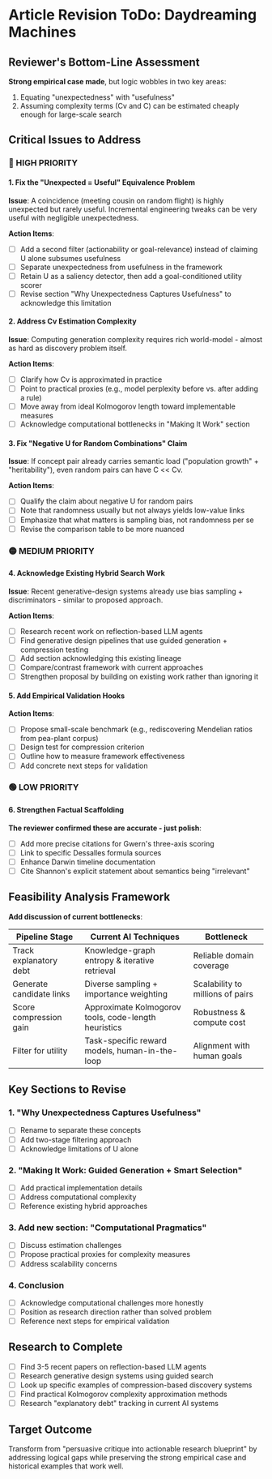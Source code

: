 # Article Revision ToDo: Daydreaming Machines

## Reviewer's Bottom-Line Assessment
**Strong empirical case made**, but logic wobbles in two key areas:
1. Equating "unexpectedness" with "usefulness" 
2. Assuming complexity terms (Cv and C) can be estimated cheaply enough for large-scale search

## Critical Issues to Address

### 🔴 HIGH PRIORITY

#### 1. Fix the "Unexpected = Useful" Equivalence Problem
**Issue**: A coincidence (meeting cousin on random flight) is highly unexpected but rarely useful. Incremental engineering tweaks can be very useful with negligible unexpectedness.

**Action Items**:
- [ ] Add a second filter (actionability or goal-relevance) instead of claiming U alone subsumes usefulness
- [ ] Separate unexpectedness from usefulness in the framework
- [ ] Retain U as a saliency detector, then add a goal-conditioned utility scorer
- [ ] Revise section "Why Unexpectedness Captures Usefulness" to acknowledge this limitation

#### 2. Address Cv Estimation Complexity
**Issue**: Computing generation complexity requires rich world-model - almost as hard as discovery problem itself.

**Action Items**:
- [ ] Clarify how Cv is approximated in practice
- [ ] Point to practical proxies (e.g., model perplexity before vs. after adding a rule)
- [ ] Move away from ideal Kolmogorov length toward implementable measures
- [ ] Acknowledge computational bottlenecks in "Making It Work" section

#### 3. Fix "Negative U for Random Combinations" Claim
**Issue**: If concept pair already carries semantic load ("population growth" + "heritability"), even random pairs can have C << Cv.

**Action Items**:
- [ ] Qualify the claim about negative U for random pairs
- [ ] Note that randomness usually but not always yields low-value links
- [ ] Emphasize that what matters is sampling bias, not randomness per se
- [ ] Revise the comparison table to be more nuanced

### 🟡 MEDIUM PRIORITY

#### 4. Acknowledge Existing Hybrid Search Work
**Issue**: Recent generative-design systems already use bias sampling + discriminators - similar to proposed approach.

**Action Items**:
- [ ] Research recent work on reflection-based LLM agents
- [ ] Find generative design pipelines that use guided generation + compression testing
- [ ] Add section acknowledging this existing lineage
- [ ] Compare/contrast framework with current approaches
- [ ] Strengthen proposal by building on existing work rather than ignoring it

#### 5. Add Empirical Validation Hooks
**Action Items**:
- [ ] Propose small-scale benchmark (e.g., rediscovering Mendelian ratios from pea-plant corpus)
- [ ] Design test for compression criterion
- [ ] Outline how to measure framework effectiveness
- [ ] Add concrete next steps for validation

### 🟢 LOW PRIORITY

#### 6. Strengthen Factual Scaffolding
**The reviewer confirmed these are accurate - just polish**:
- [ ] Add more precise citations for Gwern's three-axis scoring
- [ ] Link to specific Dessalles formula sources
- [ ] Enhance Darwin timeline documentation
- [ ] Cite Shannon's explicit statement about semantics being "irrelevant"

## Feasibility Analysis Framework
**Add discussion of current bottlenecks**:

| Pipeline Stage | Current AI Techniques | Bottleneck |
|----------------|----------------------|------------|
| Track explanatory debt | Knowledge-graph entropy & iterative retrieval | Reliable domain coverage |
| Generate candidate links | Diverse sampling + importance weighting | Scalability to millions of pairs |
| Score compression gain | Approximate Kolmogorov tools, code-length heuristics | Robustness & compute cost |
| Filter for utility | Task-specific reward models, human-in-the-loop | Alignment with human goals |

## Key Sections to Revise

### 1. "Why Unexpectedness Captures Usefulness" 
- [ ] Rename to separate these concepts
- [ ] Add two-stage filtering approach
- [ ] Acknowledge limitations of U alone

### 2. "Making It Work: Guided Generation + Smart Selection"
- [ ] Add practical implementation details
- [ ] Address computational complexity
- [ ] Reference existing hybrid approaches

### 3. Add new section: "Computational Pragmatics"
- [ ] Discuss estimation challenges
- [ ] Propose practical proxies for complexity measures
- [ ] Address scalability concerns

### 4. Conclusion
- [ ] Acknowledge computational challenges more honestly
- [ ] Position as research direction rather than solved problem
- [ ] Reference next steps for empirical validation

## Research to Complete
- [ ] Find 3-5 recent papers on reflection-based LLM agents
- [ ] Research generative design systems using guided search
- [ ] Look up specific examples of compression-based discovery systems
- [ ] Find practical Kolmogorov complexity approximation methods
- [ ] Research "explanatory debt" tracking in current AI systems

## Target Outcome
Transform from "persuasive critique into actionable research blueprint" by addressing logical gaps while preserving the strong empirical case and historical examples that work well. 